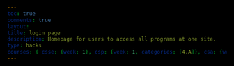 ```yaml
---
toc: true
comments: true
layout: 
title: login page
description: Homepage for users to access all programs at one site.
type: hacks
courses: { csse: {week: 1}, csp: {week: 1, categories: [4.A]}, csa: {week: 0} }
---
```

<html lang="en">
<head>
    <meta charset="UTF-8">
    <meta name="viewport" content="width=device-width, initial-scale=1.0">
    <title>Login Page</title>
    <style>
        body, html {
            height: 100%;
            margin: 0;
            display: flex;
            justify-content: center;
            align-items: center;
            font-family: 'Helvetica Neue', Helvetica, Arial, sans-serif;
            background: #000; /* Changed to black */
            color: #fff; /* Adjusted for contrast */
        }

        .form-container {
            background: #222; /* Darker background for the form */
            padding: 20px 40px; /* Adjusted padding for sleekness */
            border-radius: 5px; /* Smoother edges */
            box-shadow: 0 5px 15px rgba(0, 0, 0, 0.5); /* Subtle shadow */
            text-align: center;
        }

        h2 {
            margin-bottom: 20px; /* Adjusted spacing */
            color: #fff; /* Brighter text for readability */
            font-size: 24px; /* Smaller for sleekness */
        }

        label {
            display: block;
            text-align: left;
            margin: 4px 0;
            color: #bbb; /* Lighter text color for visibility */
            font-size: 14px;
        }

        input[type="text"],
        input[type="password"] {
            width: 100%;
            padding: 8px 12px; /* Adjusted for sleekness */
            margin-bottom: 15px; /* Reduced gap */
            border: 1px solid #333; /* Subtler border */
            background: #333; /* Darker input background */
            color: #fff; /* Text color for inputs */
            border-radius: 4px; /* Sleeker border radius */
            box-sizing: border-box;
            transition: border-color 0.3s;
        }

        input[type="text"]:focus,
        input[type="password"]:focus {
            border-color: #555; /* Focus color */
            box-shadow: none; /* Removed for sleekness */
        }

        button {
            width: 100%;
            padding: 10px 0; /* Adjusted padding */
            border: none;
            border-radius: 4px; /* Consistent rounding */
            background: #333; /* Darker buttons */
            color: white;
            font-size: 16px;
            cursor: pointer;
            transition: background 0.3s;
        }

        button:hover {
            background: #444; /* Hover effect */
        }

        .register-btn {
            background: #444; /* Differentiated register button */
            margin-top: 8px; /* Adjusted spacing */
        }

        .form-footer {
            margin-top: 15px; /* Adjusted spacing */
            font-size: 14px;
            color: #aaa; /* Lighter for visibility */
        }

        .form-footer a {
            color: #999; /* Subtle link color */
            text-decoration: none;
            transition: color 0.3s;
        }

        .form-footer a:hover {
            color: #bbb; /* Hover effect */
        }
    </style>
</head>
<body>

<div class="form-container">
    <form id="loginForm">
        <h2>Welcome Back!</h2>
        <label for="loginUsername">Username:</label>
        <input type="text" id="loginUsername" name="loginUsername" required>
        <label for="loginPassword">Password:</label>
        <input type="password" id="loginPassword" name="loginPassword" required>
        <button type="submit">Log In</button>
        <button type="button" class="register-btn" id="goToSignup">Register</button>
        <div class="form-footer">
            <a href="#">Forgot your password?</a>
        </div>
    </form>
</div>

<script>
document.getElementById('loginForm').addEventListener('submit', function(e) {
    e.preventDefault(); // Prevent default form submission

    const loginData = {
        uid: document.getElementById('loginUsername').value,
        password: document.getElementById('loginPassword').value,
    };

    fetch('http://127.0.0.1:8086/api/users/authenticate', { // Adjust the endpoint if necessary
        method: 'POST',
        headers: {
            'Content-Type': 'application/json',
        },
        body: JSON.stringify(loginData),
    })
    .then(response => {
        if (!response.ok) {
            throw new Error('Login failed: ' + response.statusText);
        }
        return response.json(); // Assuming the server responds with JSON
    })
    .then(data => {
        // Handle successful login here
        console.log(data); // You might want to use the data for something
        alert('Login successful! Redirecting...');
        window.location.href = 'game.html'; // Redirect to another page on success
    })
    .catch(error => {
        // Handle login errors here
        console.error('There was a problem with the login operation:', error);
        alert('Failed to log in: ' + error.message);
        // Clear input fields if login fails
        document.getElementById('loginUsername').value = '';
        document.getElementById('loginPassword').value = '';
    });
});

document.getElementById('goToSignup').addEventListener('click', function() {
    window.location.href = 'signup.html'; // Replace 'signup.html' with your signup page URL
});
</script>

</body>
</html>
